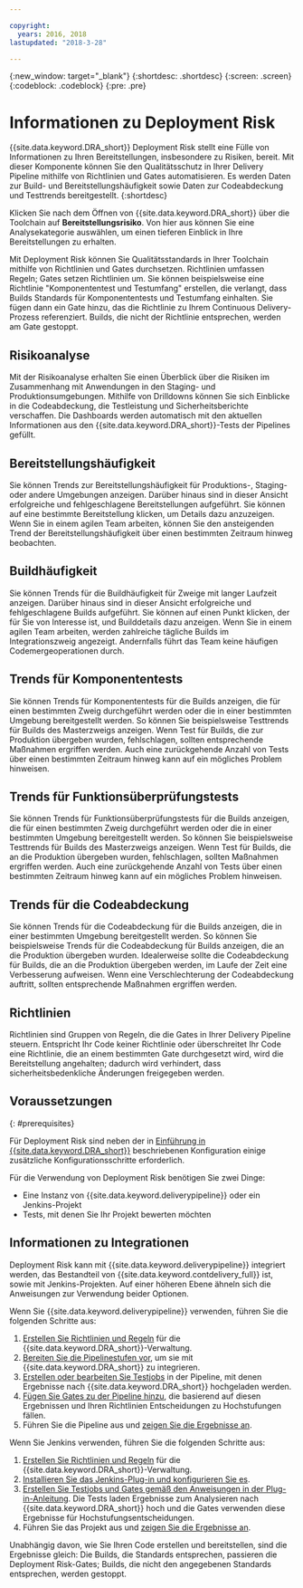 ```yaml
---

copyright:
  years: 2016, 2018
lastupdated: "2018-3-28"

---
```


{:new_window: target="_blank"}
{:shortdesc: .shortdesc}
{:screen: .screen}
{:codeblock: .codeblock}
{:pre: .pre}

# Informationen zu Deployment Risk

{{site.data.keyword.DRA_short}} Deployment Risk stellt eine Fülle von Informationen zu Ihren Bereitstellungen, insbesondere zu Risiken, bereit. Mit dieser Komponente können Sie den Qualitätsschutz in Ihrer Delivery Pipeline mithilfe von Richtlinien und Gates automatisieren. Es werden Daten zur Build- und Bereitstellungshäufigkeit sowie Daten zur Codeabdeckung und Testtrends bereitgestellt.
{:shortdesc}

Klicken Sie nach dem Öffnen von {{site.data.keyword.DRA_short}} über die Toolchain auf **Bereitstellungsrisiko**. Von hier aus können Sie eine Analysekategorie auswählen, um einen tieferen Einblick in Ihre Bereitstellungen zu erhalten.  

Mit Deployment Risk können Sie Qualitätsstandards in Ihrer Toolchain mithilfe von Richtlinien und Gates durchsetzen. Richtlinien umfassen Regeln; Gates setzen Richtlinien um. Sie können beispielsweise eine Richtlinie "Komponententest und Testumfang" erstellen, die verlangt, dass Builds Standards für Komponententests und Testumfang einhalten. Sie fügen dann ein Gate hinzu, das die Richtlinie zu Ihrem Continuous Delivery-Prozess referenziert. Builds, die nicht der Richtlinie entsprechen, werden am Gate gestoppt. 

## Risikoanalyse

Mit der Risikoanalyse erhalten Sie einen Überblick über die Risiken im Zusammenhang mit Anwendungen in den Staging- und Produktionsumgebungen. Mithilfe von Drilldowns können Sie sich Einblicke in die Codeabdeckung, die Testleistung und Sicherheitsberichte verschaffen. Die Dashboards werden automatisch mit den aktuellen Informationen aus den {{site.data.keyword.DRA_short}}-Tests der Pipelines gefüllt.

## Bereitstellungshäufigkeit

Sie können Trends zur Bereitstellungshäufigkeit für Produktions-, Staging- oder andere Umgebungen anzeigen. Darüber hinaus sind in dieser Ansicht erfolgreiche und fehlgeschlagene Bereitstellungen aufgeführt. Sie können auf eine bestimmte Bereitstellung klicken, um Details dazu anzuzeigen. Wenn Sie in einem agilen Team arbeiten, können Sie den ansteigenden Trend der Bereitstellungshäufigkeit über einen bestimmten Zeitraum hinweg beobachten. 

## Buildhäufigkeit

Sie können Trends für die Buildhäufigkeit für Zweige mit langer Laufzeit anzeigen. Darüber hinaus sind in dieser Ansicht erfolgreiche und fehlgeschlagene Builds aufgeführt. Sie können auf einen Punkt klicken, der für Sie von Interesse ist, und Builddetails dazu anzeigen. Wenn Sie in einem agilen Team arbeiten, werden zahlreiche tägliche Builds im Integrationszweig angezeigt. Andernfalls führt das Team keine häufigen Codemergeoperationen durch.

## Trends für Komponententests

Sie können Trends für Komponententests für die Builds anzeigen, die für einen bestimmten Zweig durchgeführt werden oder die in einer bestimmten Umgebung bereitgestellt werden. So können Sie beispielsweise Testtrends für Builds des Masterzweigs anzeigen. Wenn Test für Builds, die zur Produktion übergeben wurden, fehlschlagen, sollten entsprechende Maßnahmen ergriffen werden. Auch eine zurückgehende Anzahl von Tests über einen bestimmten Zeitraum hinweg kann auf ein mögliches Problem hinweisen.

## Trends für Funktionsüberprüfungstests

Sie können Trends für Funktionsüberprüfungstests für die Builds anzeigen, die für einen bestimmten Zweig durchgeführt werden oder die in einer bestimmten Umgebung bereitgestellt werden. So können Sie beispielsweise Testtrends für Builds des Masterzweigs anzeigen. Wenn Test für Builds, die an die Produktion übergeben wurden, fehlschlagen, sollten Maßnahmen ergriffen werden. Auch eine zurückgehende Anzahl von Tests über einen bestimmten Zeitraum hinweg kann auf ein mögliches Problem hinweisen.

## Trends für die Codeabdeckung

Sie können Trends für die Codeabdeckung für die Builds anzeigen, die in einer bestimmten Umgebung bereitgestellt werden. So können Sie beispielsweise Trends für die Codeabdeckung für Builds anzeigen, die an die Produktion übergeben wurden. Idealerweise sollte die Codeabdeckung für Builds, die an die Produktion übergeben werden, im Laufe der Zeit eine Verbesserung aufweisen. Wenn eine Verschlechterung der Codeabdeckung auftritt, sollten entsprechende Maßnahmen ergriffen werden.

## Richtlinien

Richtlinien sind Gruppen von Regeln, die die Gates in Ihrer Delivery Pipeline steuern. Entspricht Ihr Code keiner Richtlinie oder überschreitet Ihr Code eine Richtlinie, die an einem bestimmten Gate durchgesetzt wird, wird die Bereitstellung angehalten; dadurch wird verhindert, dass sicherheitsbedenkliche Änderungen freigegeben werden.


## Voraussetzungen
{: #prerequisites}

Für Deployment Risk sind neben der in [Einführung in {{site.data.keyword.DRA_short}}](/docs/services/DevOpsInsights/index.html) beschriebenen Konfiguration einige zusätzliche Konfigurationsschritte erforderlich.

Für die Verwendung von Deployment Risk benötigen Sie zwei Dinge:

* Eine Instanz von {{site.data.keyword.deliverypipeline}} oder ein Jenkins-Projekt
* Tests, mit denen Sie Ihr Projekt bewerten möchten

## Informationen zu Integrationen

Deployment Risk kann mit {{site.data.keyword.deliverypipeline}} integriert werden, das Bestandteil von {{site.data.keyword.contdelivery_full}} ist, sowie mit Jenkins-Projekten. Auf einer höheren Ebene ähneln sich die Anweisungen zur Verwendung beider Optionen.  

Wenn Sie {{site.data.keyword.deliverypipeline}} verwenden, führen Sie die folgenden Schritte aus:

1. [Erstellen Sie Richtlinien und Regeln](risk_policies.html) für die {{site.data.keyword.DRA_short}}-Verwaltung.
2. [Bereiten Sie die Pipelinestufen vor](risk_cd.html), um sie mit {{site.data.keyword.DRA_short}} zu integrieren.
3. [Erstellen oder bearbeiten Sie Testjobs](risk_cd.html) in der Pipeline, mit denen Ergebnisse nach {{site.data.keyword.DRA_short}} hochgeladen werden.
4. [Fügen Sie Gates zu der Pipeline hinzu](risk_cd.html), die basierend auf diesen Ergebnissen und Ihren Richtlinien Entscheidungen zu Hochstufungen fällen.
5. Führen Sie die Pipeline aus und [zeigen Sie die Ergebnisse an](results.html).

Wenn Sie Jenkins verwenden, führen Sie die folgenden Schritte aus:

1. [Erstellen Sie Richtlinien und Regeln](risk_policies.html) für die {{site.data.keyword.DRA_short}}-Verwaltung.
2. [Installieren Sie das Jenkins-Plug-in und konfigurieren Sie es](https://wiki.jenkins.io/display/JENKINS/IBM+Cloud+DevOps+Plugin).
3. [Erstellen Sie Testjobs und Gates gemäß den Anweisungen in der Plug-in-Anleitung](https://wiki.jenkins.io/display/JENKINS/IBM+Cloud+DevOps+Plugin). Die Tests laden Ergebnisse zum Analysieren nach {{site.data.keyword.DRA_short}} hoch und die Gates verwenden diese Ergebnisse für Hochstufungsentscheidungen.
4. Führen Sie das Projekt aus und [zeigen Sie die Ergebnisse an](results.html). 

Unabhängig davon, wie Sie Ihren Code erstellen und bereitstellen, sind die Ergebnisse gleich: Die Builds, die Standards entsprechen, passieren die Deployment Risk-Gates; Builds, die nicht den angegebenen Standards entsprechen, werden gestoppt. 
